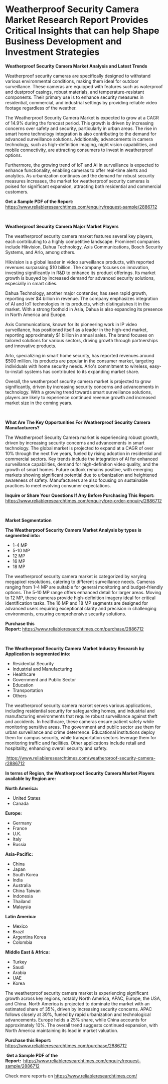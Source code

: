 <p><h1>Weatherproof Security Camera Market Research Report Provides Critical Insights that can help Shape Business Development and Investment Strategies</h1></p><p><strong>Weatherproof Security Camera Market Analysis and Latest Trends</strong></p>
<p><p>Weatherproof security cameras are specifically designed to withstand various environmental conditions, making them ideal for outdoor surveillance. These cameras are equipped with features such as waterproof and dustproof casings, robust materials, and temperature-resistant components. Their primary use is to enhance security measures in residential, commercial, and industrial settings by providing reliable video footage regardless of the weather.</p><p>The Weatherproof Security Camera Market is expected to grow at a CAGR of 14.9% during the forecast period. This growth is driven by increasing concerns over safety and security, particularly in urban areas. The rise in smart home technology integration is also contributing to the demand for advanced surveillance solutions. Additionally, advancements in camera technology, such as high-definition imaging, night vision capabilities, and mobile connectivity, are attracting consumers to invest in weatherproof options.</p><p>Furthermore, the growing trend of IoT and AI in surveillance is expected to enhance functionality, enabling cameras to offer real-time alerts and analytics. As urbanization continues and the demand for robust security measures increases, the market for weatherproof security cameras is poised for significant expansion, attracting both residential and commercial customers.</p></p>
<p><strong>Get a Sample PDF of the Report:&nbsp;</strong> <a href="https://www.reliableresearchtimes.com/enquiry/request-sample/2886712?utm_campaign=3034&utm_medium=2&utm_source=Github&utm_content=ia&utm_term=13032025&utm_id=weatherproof-security-camera">https://www.reliableresearchtimes.com/enquiry/request-sample/2886712</a></p>
<p>&nbsp;</p>
<p><strong>Weatherproof Security Camera Major Market Players</strong></p>
<p><p>The weatherproof security camera market features several key players, each contributing to a highly competitive landscape. Prominent companies include Hikvision, Dahua Technology, Axis Communications, Bosch Security Systems, and Arlo, among others.</p><p>Hikvision is a global leader in video surveillance products, with reported revenues surpassing $10 billion. The company focuses on innovation, investing significantly in R&D to enhance its product offerings. Its market growth is buoyed by increased demand for advanced security solutions, especially in smart cities.</p><p>Dahua Technology, another major contender, has seen rapid growth, reporting over $4 billion in revenue. The company emphasizes integration of AI and IoT technologies in its products, which distinguishes it in the market. With a strong foothold in Asia, Dahua is also expanding its presence in North America and Europe.</p><p>Axis Communications, known for its pioneering work in IP video surveillance, has positioned itself as a leader in the high-end market, reporting approximately $1 billion in annual sales. The brand focuses on tailored solutions for various sectors, driving growth through partnerships and innovative products.</p><p>Arlo, specializing in smart home security, has reported revenues around $500 million. Its products are popular in the consumer market, targeting individuals with home security needs. Arlo's commitment to wireless, easy-to-install systems has contributed to its expanding market share.</p><p>Overall, the weatherproof security camera market is projected to grow significantly, driven by increasing security concerns and advancements in technology. With a growing trend towards smart surveillance solutions, players are likely to experience continued revenue growth and increased market size in the coming years.</p></p>
<p>&nbsp;</p>
<p><strong>What Are The Key Opportunities For Weatherproof Security Camera Manufacturers?</strong></p>
<p><p>The Weatherproof Security Camera market is experiencing robust growth, driven by increasing security concerns and advancements in smart technology. The global market is projected to expand at a CAGR of over 10% through the next five years, fueled by rising adoption in residential and commercial sectors. Key trends include the integration of AI for enhanced surveillance capabilities, demand for high-definition video quality, and the growth of smart homes. Future outlook remains positive, with emerging markets showing significant potential due to urbanization and heightened awareness of safety. Manufacturers are also focusing on sustainable practices to meet evolving consumer expectations.</p></p>
<p><strong>Inquire or Share Your Questions If Any Before Purchasing This Report:</strong> <a href="https://www.reliableresearchtimes.com/enquiry/pre-order-enquiry/2886712?utm_campaign=3034&utm_medium=2&utm_source=Github&utm_content=ia&utm_term=13032025&utm_id=weatherproof-security-camera">https://www.reliableresearchtimes.com/enquiry/pre-order-enquiry/2886712</a></p>
<p>&nbsp;</p>
<p><strong>Market Segmentation</strong></p>
<p><strong>The Weatherproof Security Camera Market Analysis by types is segmented into:</strong></p>
<p><ul><li>1-4 MP</li><li>5-10 MP</li><li>12 MP</li><li>16 MP</li><li>18 MP</li></ul></p>
<p><p>The weatherproof security camera market is categorized by varying megapixel resolutions, catering to different surveillance needs. Cameras ranging from 1-4 MP are suitable for general monitoring and budget-friendly options. The 5-10 MP range offers enhanced detail for larger areas. Moving to 12 MP, these cameras provide high-definition imagery ideal for critical identification tasks. The 16 MP and 18 MP segments are designed for advanced users requiring exceptional clarity and precision in challenging environments, ensuring comprehensive security solutions.</p></p>
<p><strong>Purchase this Report:&nbsp;</strong><a href="https://www.reliableresearchtimes.com/purchase/2886712?utm_campaign=3034&utm_medium=2&utm_source=Github&utm_content=ia&utm_term=13032025&utm_id=weatherproof-security-camera">https://www.reliableresearchtimes.com/purchase/2886712</a></p>
<p>&nbsp;</p>
<p><strong>The Weatherproof Security Camera Market Industry Research by Application is segmented into:</strong></p>
<p><ul><li>Residential Security</li><li>Industrial and Manufacturing</li><li>Healthcare</li><li>Government and Public Sector</li><li>Education</li><li>Transportation</li><li>Others</li></ul></p>
<p><p>The weatherproof security camera market serves various applications, including residential security for safeguarding homes, and industrial and manufacturing environments that require robust surveillance against theft and accidents. In healthcare, these cameras ensure patient safety while monitoring sensitive areas. The government and public sector use them for urban surveillance and crime deterrence. Educational institutions deploy them for campus security, while transportation sectors leverage them for monitoring traffic and facilities. Other applications include retail and hospitality, enhancing overall security and safety.</p></p>
<p><a href="https://www.reliableresearchtimes.com/weatherproof-security-camera-r2886712?utm_campaign=3034&utm_medium=2&utm_source=Github&utm_content=ia&utm_term=13032025&utm_id=weatherproof-security-camera">&nbsp;https://www.reliableresearchtimes.com/weatherproof-security-camera-r2886712</a></p>
<p><strong>In terms of Region, the Weatherproof Security Camera Market Players available by Region are:</strong></p>
<p>
    <p> <strong> North America: </strong>
        <ul>
            <li>United States</li>
            <li>Canada</li>
        </ul>
        </p> 
    <p> <strong> Europe: </strong>
        <ul>
            <li>Germany</li>
            <li>France</li>
            <li>U.K.</li>
            <li>Italy</li>
            <li>Russia</li>
        </ul>
        </p> 
    <p> <strong> Asia-Pacific: </strong>
        <ul>
            <li>China</li>
            <li>Japan</li>
            <li>South Korea</li>
            <li>India</li>
            <li>Australia</li>
            <li>China Taiwan</li>
            <li>Indonesia</li>
            <li>Thailand</li>
            <li>Malaysia</li>
        </ul>
        </p> 
    <p> <strong> Latin America: </strong>
        <ul>
            <li>Mexico</li>
            <li>Brazil</li>
            <li>Argentina Korea</li>
            <li>Colombia</li>
        </ul>
        </p> 
    <p> <strong> Middle East & Africa: </strong>
        <ul>
            <li>Turkey</li>
            <li>Saudi</li>
            <li>Arabia</li>
            <li>UAE</li>
            <li>Korea</li>
        </ul>
    </p>
    </p>
<p><p>The weatherproof security camera market is experiencing significant growth across key regions, notably North America, APAC, Europe, the USA, and China. North America is projected to dominate the market with an estimated share of 35%, driven by increasing security concerns. APAC follows closely at 30%, fueled by rapid urbanization and technological advancements. Europe holds a 25% share, while China accounts for approximately 10%. The overall trend suggests continued expansion, with North America maintaining its lead in market valuation.</p></p>
<p><strong>Purchase this Report: </strong><a href="https://www.reliableresearchtimes.com/purchase/2886712?utm_campaign=3034&utm_medium=2&utm_source=Github&utm_content=ia&utm_term=13032025&utm_id=weatherproof-security-camera">https://www.reliableresearchtimes.com/purchase/2886712</a></p>
<p>&nbsp;<strong>Get a Sample PDF of the Report:&nbsp;&nbsp;</strong><a href="https://www.reliableresearchtimes.com/enquiry/request-sample/2886712?utm_campaign=3034&utm_medium=2&utm_source=Github&utm_content=ia&utm_term=13032025&utm_id=weatherproof-security-camera">https://www.reliableresearchtimes.com/enquiry/request-sample/2886712</a></p>
<p><strong></strong></p>
<p>Check more reports on <a href="https://www.reliableresearchtimes.com/?utm_campaign=3034&utm_medium=2&utm_source=Github&utm_content=ia&utm_term=13032025&utm_id=weatherproof-security-camera">https://www.reliableresearchtimes.com/</a></p>